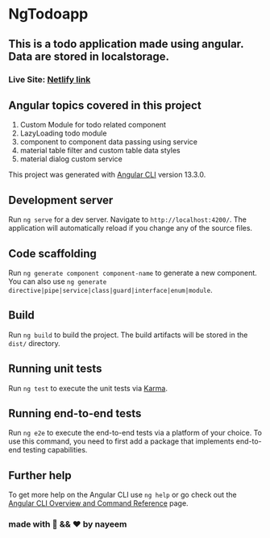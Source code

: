 # NgTodoapp

## This is a todo application made using angular. Data are stored in localstorage.

### Live Site: [Netlify link](https://angular-todoapp-seven.vercel.app/)

## Angular topics covered in this project

1. Custom Module for todo related component
2. LazyLoading todo module
3. component to component data passing using service
4. material table filter and custom table data styles
5. material dialog custom service

This project was generated with [Angular CLI](https://github.com/angular/angular-cli) version 13.3.0.

## Development server

Run `ng serve` for a dev server. Navigate to `http://localhost:4200/`. The application will automatically reload if you change any of the source files.

## Code scaffolding

Run `ng generate component component-name` to generate a new component. You can also use `ng generate directive|pipe|service|class|guard|interface|enum|module`.

## Build

Run `ng build` to build the project. The build artifacts will be stored in the `dist/` directory.

## Running unit tests

Run `ng test` to execute the unit tests via [Karma](https://karma-runner.github.io).

## Running end-to-end tests

Run `ng e2e` to execute the end-to-end tests via a platform of your choice. To use this command, you need to first add a package that implements end-to-end testing capabilities.

## Further help

To get more help on the Angular CLI use `ng help` or go check out the [Angular CLI Overview and Command Reference](https://angular.io/cli) page.

### made with 🧠 && ❤ by nayeem
